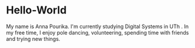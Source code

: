 # Hello-World
My name is Anna Pourika. I'm currently studying Digital Systems in UTh . In my free time, I enjoy pole dancing, volunteering, spending time with friends and trying new things.

